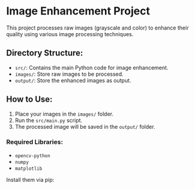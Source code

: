 # Image Enhancement Project
This project processes raw images (grayscale and color) to enhance their quality using various image processing techniques.

## Directory Structure:
- `src/`: Contains the main Python code for image enhancement.
- `images/`: Store raw images to be processed.
- `output/`: Store the enhanced images as output.

## How to Use:
1. Place your images in the `images/` folder.
2. Run the `src/main.py` script.
3. The processed image will be saved in the `output/` folder.

### Required Libraries:
- `opencv-python`
- `numpy`
- `matplotlib`

Install them via pip:
